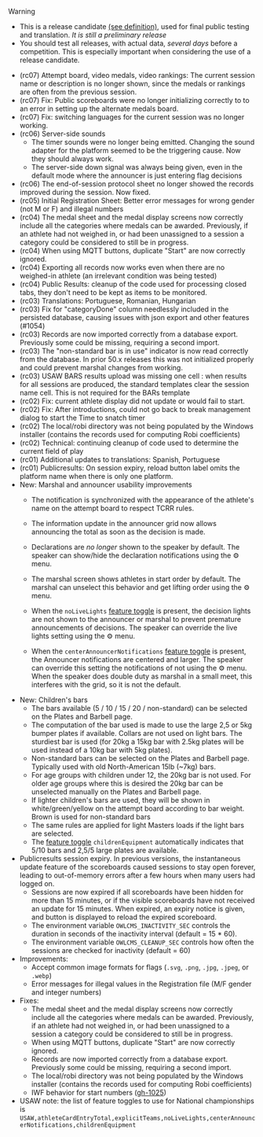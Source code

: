 > [!WARNING]
>
> - This is a release candidate [(see definition)](https://en.wikipedia.org/wiki/Software_release_life_cycle#Release_candidate), used for final public testing and translation. *It is still a preliminary release*
> - You should test all releases, with actual data, *several days* before a competition. This is especially important when considering the use of a release candidate.

- (rc07) Attempt board, video medals, video rankings: The current session name or description is no longer shown, since the medals or rankings are often from the previous session.
- (rc07) Fix: Public scoreboards were no longer initializing correctly to to an error in setting up the alternate medals board.
- (rc07) Fix: switching languages for the current session was no longer working.
- (rc06) Server-side sounds 
  - The timer sounds were no longer being emitted. Changing the sound adapter for the platform seemed to be the triggering cause. Now they should always work.
  - The server-side down signal was always being given, even in the default mode where the announcer is just entering flag decisions
- (rc06) The end-of-session protocol sheet no longer showed the records improved during the session.  Now fixed.
- (rc05) Initial Registration Sheet: Better error messages for wrong gender (not M or F) and illegal numbers
- (rc04) The medal sheet and the medal display screens now correctly include all the categories where medals can be awarded. Previously, if an athlete had not weighed in, or had been unassigned to a session a category could be considered to still be in progress.
- (rc04) When using MQTT buttons, duplicate "Start" are now correctly ignored.
- (rc04) Exporting all records now works even when there are no weighed-in athlete (an irrelevant condition was being tested)
- (rc04) Public Results: cleanup of the code used for processing closed tabs, they don't need to be kept as items to be monitored.
- (rc03) Translations: Portuguese, Romanian, Hungarian
- (rc03) Fix for "categoryDone" column needlessly included in the persisted database, causing issues with json export and other features (#1054)
- (rc03) Records are now imported correctly from a database export.  Previously some could be missing, requiring a second import.
- (rc03) The "non-standard bar is in use" indicator is now read correctly from the database.  In prior 50.x releases this was not initialized properly and could prevent marshal changes from working.
- (rc03) USAW BARS results upload was missing one cell : when results for all sessions are produced, the standard templates clear the session name cell.  This is not required for the BARs template
- (rc02) Fix: current athlete display did not update or would fail to start.
- (rc02) Fix: After introductions, could not go back to break management dialog to start the Time to snatch timer
- (rc02) The local/robi directory was not being populated by the Windows installer (contains the records used for computing Robi coefficients)
- (rc02) Technical: continuing cleanup of code used to determine the current field of play
- (rc01) Additional updates to translations: Spanish, Portuguese
- (rc01) Publicresults: On session expiry,  reload button label omits the platform name when there is only one platform.
- New: Marshal and announcer usability improvements
  - The notification is synchronized with the appearance of the athlete's name on the attempt board to respect TCRR rules.
  - The information update in the announcer grid now allows announcing the total as soon as the decision is made.

  - Declarations are *no longer* shown to the speaker by default. The speaker can show/hide the declaration notifications using the ⚙ menu.
  - The marshal screen shows athletes in start order by default. The marshal can unselect this behavior and get lifting order using the ⚙ menu.
  - When the `noLiveLights` [feature toggle](https://owlcms.github.io/owlcms4-prerelease/#/FeatureToggles) is present, the decision lights are not shown to the announcer or marshal to prevent premature announcements of decisions. The speaker can override the live lights setting using the ⚙ menu.
  - When the `centerAnnouncerNotifications` [feature toggle](https://owlcms.github.io/owlcms4-prerelease/#/FeatureToggles) is present, the Announcer notifications are centered and larger.  The speaker can override this setting the notifications of not using the ⚙ menu.  When the speaker does double duty as marshal in a small meet, this interferes with the grid, so it is not the default.
- New: Children's bars
  - The bars available (5 / 10 / 15 / 20 / non-standard) can be selected on the Plates and Barbell page.
  - The computation of the bar used is made to use the large 2,5 or 5kg bumper plates if available.  Collars are not used on light bars. The sturdiest bar is used (for 20kg a 15kg bar with 2.5kg plates will be used instead of a 10kg bar with 5kg plates).
  - Non-standard bars can be selected on the Plates and Barbell page. Typically used with old North-American 15lb (~7kg) bars.
  - For age groups with children under 12, the 20kg bar is not used.  For older age groups where this is desired the 20kg bar can be unselected manually on the Plates and Barbell page.
  - If lighter children's bars are used, they will be shown in white/green/yellow on the attempt board according to bar weight.  Brown is used for non-standard bars
  - The same rules are applied for light Masters loads if the light bars are selected.
  - The [feature toggle](https://owlcms.github.io/owlcms4-prerelease/#/FeatureToggles) `childrenEquipment` automatically indicates that 5/10 bars and 2,5/5 large plates are available.
- Publicresults session expiry.  In previous versions, the instantaneous update feature of the scoreboards caused sessions to stay open forever, leading to out-of-memory errors after a few hours when many users had logged on.
  - Sessions are now expired if all scoreboards have been hidden for more than 15 minutes, or if the visible scoreboards have not received an update for 15 minutes.  When expired, an expiry notice is given, and  button is displayed to reload the expired scoreboard.
  - The environment variable `OWLCMS_INACTIVITY_SEC` controls the duration in seconds of the inactivity interval (default = 15 * 60).
  - The environment variable `OWLCMS_CLEANUP_SEC` controls how often the sessions are checked for inactivity (default = 60)
- Improvements:
  - Accept common image formats for flags (`.svg`, `.png`, `.jpg`, `.jpeg`, or `.webp`)
  - Error messages for illegal values in the Registration file (M/F gender and integer numbers)
- Fixes:
  - The medal sheet and the medal display screens now correctly include all the categories where medals can be awarded. Previously, if an athlete had not weighed in, or had been unassigned to a session a category could be considered to still be in progress.
  - When using MQTT buttons, duplicate "Start" are now correctly ignored.
  - Records are now imported correctly from a database export.  Previously some could be missing, requiring a second import.
  - The local/robi directory was not being populated by the Windows installer (contains the records used for computing Robi coefficients)
  - IWF behavior for start numbers ([gh-1025](https://github.com/jflamy/owlcms4/pull/1026))
- USAW note: the list of feature toggles to use for National championships is
  `USAW,athleteCardEntryTotal,explicitTeams,noLiveLights,centerAnnouncerNotifications,childrenEquipment`
